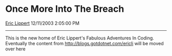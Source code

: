 # Once More Into The Breach

[Eric Lippert](https://social.msdn.microsoft.com/profile/Eric%20Lippert) 12/11/2003 2:05:00 PM

-----

This is the new home of Eric Lippert's Fabulous Adventures In Coding. Eventually the content from <http://blogs.gotdotnet.com/ericli> will be moved over here

